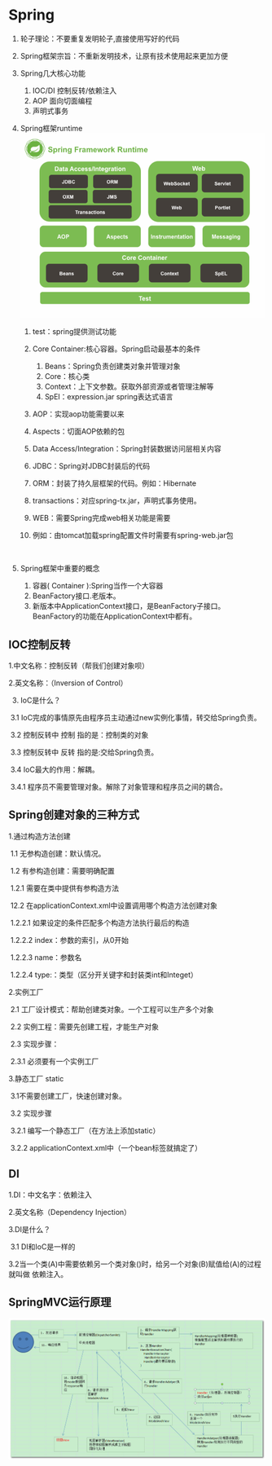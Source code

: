 # Spring

1. 轮子理论：不要重复发明轮子,直接使用写好的代码

2. Spring框架宗旨：不重新发明技术，让原有技术使用起来更加方便

3. Spring几大核心功能

   1. IOC/DI      控制反转/依赖注入
   2. AOP        面向切面编程
   3. 声明式事务

4. Spring框架runtime ![](../pic/spring.png)

   1.  test：spring提供测试功能

   2. Core Container:核心容器。Spring启动最基本的条件

      1. Beans：Spring负责创建类对象并管理对象
      2. Core：核心类
      3.  Context：上下文参数。获取外部资源或者管理注解等
      4.  SpEI：expression.jar   spring表达式语言

   3.  AOP：实现aop功能需要以来

   4.  Aspects：切面AOP依赖的包

   5.  Data Access/Integration：Spring封装数据访问层相关内容

      1. JDBC：Spring对JDBC封装后的代码
      2. ORM：封装了持久层框架的代码。例如：Hibernate
      3. transactions：对应spring-tx.jar，声明式事务使用。

   6.  WEB：需要Spring完成web相关功能是需要

      1. 例如：由tomcat加载spring配置文件时需要有spring-web.jar包

      ​

5. Spring框架中重要的概念

   1. 容器( Container ):Spring当作一个大容器
   2.  BeanFactory接口.老版本。
   3. 新版本中ApplicationContext接口，是BeanFactory子接口。BeanFactory的功能在ApplicationContext中都有。



## IOC控制反转

1.中文名称：控制反转（帮我们创建对象呗）

2.英文名称：（Inversion of Control）

3. IoC是什么？

​      3.1  IoC完成的事情原先由程序员主动通过new实例化事情，转交给Spring负责。

​      3.2 控制反转中 控制 指的是：控制类的对象

​      3.3 控制反转中 反转 指的是:交给Spring负责。

​      3.4  IoC最大的作用：解耦。

​            3.4.1 程序员不需要管理对象。解除了对象管理和程序员之间的耦合。

 

## Spring创建对象的三种方式

1.通过构造方法创建

​      1.1 无参构造创建：默认情况。

​      1.2 有参构造创建：需要明确配置

​            1.2.1 需要在类中提供有参构造方法

​            12.2 在applicationContext.xml中设置调用哪个构造方法创建对象

​                  1.2.2.1 如果设定的条件匹配多个构造方法执行最后的构造

​                  1.2.2.2  index：参数的索引，从0开始

​                  1.2.2.3  name：参数名

​                  1.2.2.4  type:：类型（区分开关键字和封装类int和Integet）

2.实例工厂

​      2.1 工厂设计模式：帮助创建类对象。一个工程可以生产多个对象

​      2.2 实例工程：需要先创建工程，才能生产对象

​      2.3 实现步骤：

​            2.3.1 必须要有一个实例工厂

3.静态工厂  static

​      3.1不需要创建工厂，快速创建对象。

​      3.2 实现步骤

​            3.2.1 编写一个静态工厂（在方法上添加static）

​            3.2.2 applicationContext.xml中（一个bean标签就搞定了）

 



 

## DI

1.DI：中文名字：依赖注入

2.英文名称（Dependency Injection）

3.DI是什么？

​      3.1 DI和IoC是一样的

​      3.2当一个类(A)中需要依赖另一个类对象()时，给另一个对象(B)赋值给(A)的过程就叫做 依赖注入。

 
 ## SpringMVC运行原理

 ![](../pic/springmvc.jpg)


 

 

 

 

 

 

 

 

 

 

 

